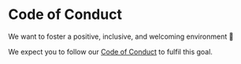 # Code of Conduct

We want to foster a positive, inclusive, and welcoming environment 💜

We expect you to follow our [Code of Conduct](https://university.wowchemy.com/reference/contribute/) to fulfil this goal.
